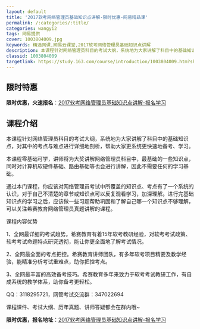 ```yaml
---
layout: default
title: '2017软考网络管理员基础知识点讲解-限时优惠-网易精品课'
permalink: /:categories/:title/
categories: wangyi2
tags: 网易提供
cover: 1003804009.jpg
keywords: 精选网课,网易云课堂,2017软考网络管理员基础知识点讲解
description: 本课程针对网络管理员科目的考试大纲，系统地为大家讲解了科目中的基础知识点，对其中的考点与难点进行详细地剖析，帮助大家更系
classid: 1003804009
targetlink: https://study.163.com/course/introduction/1003804009.htm?share=1&shareId=1025206652&utm_campaign=share&utm_medium=iphoneShare&utm_source=&utm_u=1025206652
---
```


## 限时特惠

**限时优惠，火速报名**：[2017软考网络管理员基础知识点讲解-报名学习](https://study.163.com/course/introduction/1003804009.htm?share=1&shareId=1025206652&utm_campaign=share&utm_medium=iphoneShare&utm_source=&utm_u=1025206652)

## 课程介绍

本课程针对网络管理员科目的考试大纲，系统地为大家讲解了科目中的基础知识点，对其中的考点与难点进行详细地剖析，帮助大家更系统更快速地备考、学习。

本课程零基础可学，讲师将为大奖讲解网络管理员科目中，最基础的一些知识点，同时对计算机软硬件基础、路由基础等也会进行讲解，因此不需要任何的学习基础。

通过本门课程，你应该对网络管理员考试中所覆盖的知识点、考点有了一个系统的认识，对于自己不清楚的章节或知识点可以反复观看学习，加深理解。进行完基础知识点的学习之后，应该做一些习题帮助巩固和了解自己哪一个知识点不够理解，可以关注希赛教育网络管理员真题讲解的课程。

课程内容优势

1、全网最详细的考试趋势。希赛教育有着15年软考教研经验，对软考考试政策、软考考试命题特点研究透彻，能让你更全面地了解考试情况。

2、全网最全面的考点把控。希赛教育讲师团队，有多年软考项目精要及教学经验，能精准分析考试重难点，助你把控考点。

3、全网最丰富的高效备考技巧。希赛教育多年来致力于软考考试教研工作，有自成系统的教学体系，助你备考更轻松。

QQ：3118295721，网管考试交流群：347022694

课程课件、考试大纲、历年真题、讲师答疑都会在群内哦~

**限时优惠，报名地址**：[2017软考网络管理员基础知识点讲解-报名学习](https://study.163.com/course/introduction/1003804009.htm?share=1&shareId=1025206652&utm_campaign=share&utm_medium=iphoneShare&utm_source=&utm_u=1025206652)

